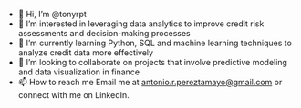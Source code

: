 - 👋 Hi, I’m @tonyrpt
- 👀 I’m interested in leveraging data analytics to improve credit risk assessments and decision-making processes
- 🌱 I’m currently learning Python, SQL and machine learning techniques to analyze credit data more effectively
- 💞️ I’m looking to collaborate on projects that involve predictive modeling and data visualization in finance
- 📫 How to reach me Email me at antonio.r.pereztamayo@gmail.com or connect with me on LinkedIn.


<!---
tonyrpt/tonyrpt is a ✨ special ✨ repository because its `README.md` (this file) appears on your GitHub profile.
You can click the Preview link to take a look at your changes.
--->
